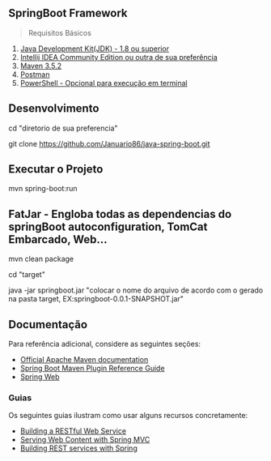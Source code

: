 ## SpringBoot Framework

> Requisitos Básicos

1. [Java Development Kit(JDK) - 1.8 ou superior](https://www.oracle.com/java/technologies/javase-downloads.html)
2. [Intellij IDEA Community Edition ou outra de sua preferência](https://www.jetbrains.com/idea/download/)
3. [Maven 3.5.2](https://maven.apache.org/)
4. [Postman](https://www.postman.com/) 
5. [PowerShell - Opcional para execução em terminal](https://en.wikipedia.org/wiki/PowerShell)

## Desenvolvimento

cd "diretorio de sua preferencia" 

git clone https://github.com/Januario86/java-spring-boot.git


## Executar o Projeto

 mvn spring-boot:run
 
## FatJar - Engloba todas as dependencias do springBoot autoconfiguration, TomCat Embarcado, Web...

mvn clean package

cd "target"  

java -jar springboot.jar "colocar o nome do arquivo de acordo com o gerado na pasta target, EX:springboot-0.0.1-SNAPSHOT.jar"
 
## Documentação

Para referência adicional, considere as seguintes seções:

* [Official Apache Maven documentation](https://maven.apache.org/guides/index.html)
* [Spring Boot Maven Plugin Reference Guide](https://docs.spring.io/spring-boot/docs/2.2.6.RELEASE/maven-plugin/)
* [Spring Web](https://docs.spring.io/spring-boot/docs/2.2.6.RELEASE/reference/htmlsingle/#boot-features-developing-web-applications)

### Guias
Os seguintes guias ilustram como usar alguns recursos concretamente:

* [Building a RESTful Web Service](https://spring.io/guides/gs/rest-service/)
* [Serving Web Content with Spring MVC](https://spring.io/guides/gs/serving-web-content/)
* [Building REST services with Spring](https://spring.io/guides/tutorials/bookmarks/)


